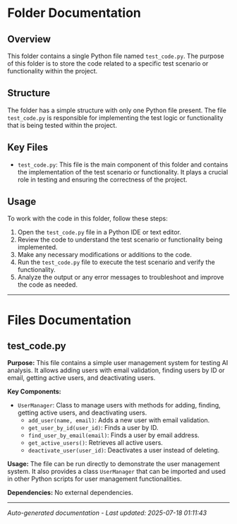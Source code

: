 # Folder Documentation

## Overview
This folder contains a single Python file named `test_code.py`. The purpose of this folder is to store the code related to a specific test scenario or functionality within the project.

## Structure
The folder has a simple structure with only one Python file present. The file `test_code.py` is responsible for implementing the test logic or functionality that is being tested within the project.

## Key Files
- `test_code.py`: This file is the main component of this folder and contains the implementation of the test scenario or functionality. It plays a crucial role in testing and ensuring the correctness of the project.

## Usage
To work with the code in this folder, follow these steps:
1. Open the `test_code.py` file in a Python IDE or text editor.
2. Review the code to understand the test scenario or functionality being implemented.
3. Make any necessary modifications or additions to the code.
4. Run the `test_code.py` file to execute the test scenario and verify the functionality.
5. Analyze the output or any error messages to troubleshoot and improve the code as needed.

---

# Files Documentation

## test_code.py

**Purpose:** This file contains a simple user management system for testing AI analysis. It allows adding users with email validation, finding users by ID or email, getting active users, and deactivating users.

**Key Components:**
- `UserManager`: Class to manage users with methods for adding, finding, getting active users, and deactivating users.
  - `add_user(name, email)`: Adds a new user with email validation.
  - `get_user_by_id(user_id)`: Finds a user by ID.
  - `find_user_by_email(email)`: Finds a user by email address.
  - `get_active_users()`: Retrieves all active users.
  - `deactivate_user(user_id)`: Deactivates a user instead of deleting.

**Usage:** The file can be run directly to demonstrate the user management system. It also provides a class `UserManager` that can be imported and used in other Python scripts for user management functionalities.

**Dependencies:** No external dependencies.

---
*Auto-generated documentation - Last updated: 2025-07-18 01:11:43*

